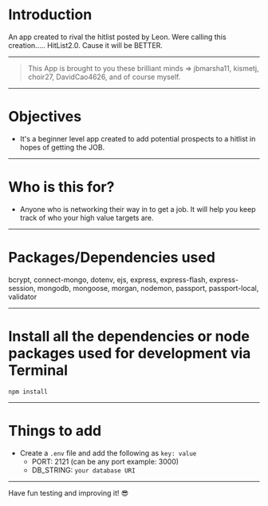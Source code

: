 # Introduction

An app created to rival the hitlist posted by Leon. Were calling this creation..... HitList2.0. Cause it will be BETTER. 

---

> This App is brought to you these brilliant minds => jbmarsha11, kismetj, choir27, DavidCao4626, and of course myself.




---

# Objectives

- It's a beginner level app created to add potential prospects to a hitlist in hopes of getting the JOB.

---

# Who is this for? 

- Anyone who is networking their way in to get a job. It will help you keep track of who your high value targets are.

---

# Packages/Dependencies used 

bcrypt, connect-mongo, dotenv, ejs, express, express-flash, express-session, mongodb, mongoose, morgan, nodemon, passport, passport-local, validator

---

# Install all the dependencies or node packages used for development via Terminal

`npm install` 

---

# Things to add

- Create a `.env` file and add the following as `key: value` 
  - PORT: 2121 (can be any port example: 3000) 
  - DB_STRING: `your database URI` 
 ---
 
 Have fun testing and improving it! 😎


